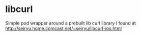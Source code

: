 # libcurl

Simple pod wrapper around a prebuilt lib curl library I found at http://seiryu.home.comcast.net/~seiryu/libcurl-ios.html